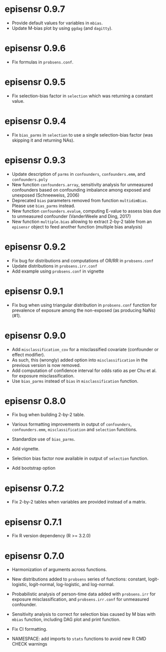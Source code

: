 # episensr 0.9.7
- Provide default values for variables in `mbias`.
- Update M-bias plot by using `ggdag` (and `dagitty`).

# episensr 0.9.6
- Fix formulas in `probsens.conf`.

# episensr 0.9.5
- Fix selection-bias factor in `selection` which was returning a constant value.

# episensr 0.9.4
- Fix `bias_parms` in `selection` to use a single selection-bias factor (was
  skipping it and returning NAs).

# episensr 0.9.3
- Update description of `parms` in `confounders`, `confounders.emm`, and
  `confounders.poly`
- New function `confounders.array`, sensitivity analysis for unmeasured
  confounders based on confounding imbalance among exposed and unexposed
  (Schneeweiss, 2006)
- Deprecated `bias` parameters removed from function `multidimBias`. Please use
  `bias_parms` instead.
- New function `confounders.evalue`, computing E-value to assess bias due to
  unmeasured confounder (VanderWeele and Ding, 2017)
- New function `multiple.bias` allowing to extract 2-by-2 table from an
  `episensr` object to feed another function (multiple bias analysis)

# episensr 0.9.2
- Fix bug for distributions and computations of OR/RR in `probsens.conf`
- Update distributions in `probsens.irr.conf`
- Add example using `probsens.conf` in vignette

# episensr 0.9.1
- Fix bug when using triangular distribution in `probsens.conf` function for
  prevalence of exposure among the non-exposed (as producing NaNs) (#1).

# episensr 0.9.0

- Add `misclassification_cov` for a misclassified covariate (confounder or
  effect modifier).
- As such, this (wrongly) added option into `misclassification` in the previous
  version is now removed.
- Add computation of confidence interval for odds ratio as per Chu et al. for
  exposure misclassification.
- Use `bias_parms` instead of `bias` in `misclassification` function.

# episensr 0.8.0

- Fix bug when building 2-by-2 table.

- Various formatting improvements in output of `confounders`, `confounders.emm`,
  `misclassification` and `selection` functions.
- Standardize use of `bias_parms`.

- Add vignette.

- Selection bias factor now available in output of `selection` function.
- Add bootstrap option

# episensr 0.7.2

- Fix 2-by-2 tables when variables are provided instead of a matrix.

# episensr 0.7.1

- Fix R version dependency (R >= 3.2.0)

# episensr 0.7.0

- Harmonization of arguments across functions.

- New distributions added to `probsens` series of functions: constant,
logit-logistic, logit-normal, log-logistic, and log-normal.

- Probabilistic analysis of person-time data added with `probsens.irr` for
exposure misclassification, and `probsens.irr.conf` for unmeasured confounder.

- Sensitivity analysis to correct for selection bias caused by M bias with
`mbias` function, including DAG plot and print function.

- Fix CI formatting.

- NAMESPACE: add imports to `stats` functions to avoid new R CMD CHECK warnings
